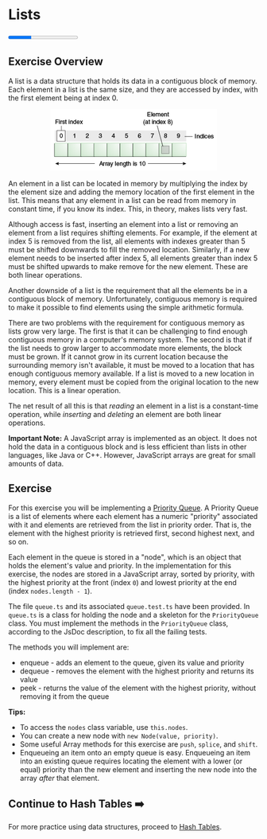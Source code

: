 # Lists

<progress value="1" max="3"></progress>

## Exercise Overview

A list is a data structure that holds its data in a contiguous block of memory. Each element in a list is the same size, and they are accessed by index, with the first element being at index 0.

<p align="middle">
  <img src="./lists.gif">
</p>

An element in a list can be located in memory by multiplying the index by the element size and adding the memory location of the first element in the list. This means that any element in a list can be read from memory in constant time, if you know its index. This, in theory, makes lists very fast.

Although access is fast, inserting an element into a list or removing an element from a list requires shifting elements. For example, if the element at index 5 is removed from the list, all elements with indexes greater than 5 must be shifted downwards to fill the removed location. Similarly, if a new element needs to be inserted after index 5, all elements greater than index 5 must be shifted upwards to make remove for the new element. These are both linear operations.

Another downside of a list is the requirement that all the elements be in a contiguous block of memory. Unfortunately, contiguous memory is required to make it possible to find elements using the simple arithmetic formula.

There are two problems with the requirement for contiguous memory as lists grow very large. The first is that it can be challenging to find enough contiguous memory in a computer's memory system. The second is that if the list needs to grow larger to accommodate more elements, the block must be grown. If it cannot grow in its current location because the surrounding memory isn't available, it must be moved to a location that has enough contiguous memory available. If a list is moved to a new location in memory, every element must be copied from the original location to the new location. This is a linear operation.

The net result of all this is that _reading_ an element in a list is a constant-time operation, while _inserting_ and _deleting_ an element are both linear operations.

**Important Note:** A JavaScript array is implemented as an object. It does not hold the data in a contiguous block and is less efficient than lists in other languages, like Java or C++. However, JavaScript arrays are great for small amounts of data.

## Exercise

For this exercise you will be implementing a [Priority Queue](https://en.wikipedia.org/wiki/Priority_queue). A Priority Queue is a list of elements where each element has a numeric "priority" associated with it and elements are retrieved from the list in priority order. That is, the element with the highest priority is retrieved first, second highest next, and so on.

Each element in the queue is stored in a "node", which is an object that holds the element's value and priority. In the implementation for this exercise, the nodes are stored in a JavaScript array, sorted by priority, with the highest priority at the front (index `0`) and lowest priority at the end (index `nodes.length - 1`).

The file `queue.ts` and its associated `queue.test.ts` have been provided. In `queue.ts` is a class for holding the node and a skeleton for the `PriorityQueue` class. You must implement the methods in the `PriorityQueue` class, according to the JsDoc description, to fix all the failing tests.

The methods you will implement are:

- enqueue - adds an element to the queue, given its value and priority
- dequeue - removes the element with the highest priority and returns its value
- peek - returns the value of the element with the highest priority, without removing it from the queue

**Tips:**

- To access the `nodes` class variable, use `this.nodes`.
- You can create a new node with `new Node(value, priority)`.
- Some useful Array methods for this exercise are `push`, `splice`, and `shift`.
- Enqueueing an item onto an empty queue is easy. Enqueueing an item into an existing queue requires locating the element with a lower (or equal) priority than the new element and inserting the new node into the array _after_ that element.

## Continue to Hash Tables ➡️

For more practice using data structures, proceed to [Hash Tables](../hashtables).
